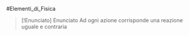 #Elementi_di_Fisica 

>[!Enunciato]  Enunciato
>Ad ogni azione corrisponde una reazione uguale e contraria